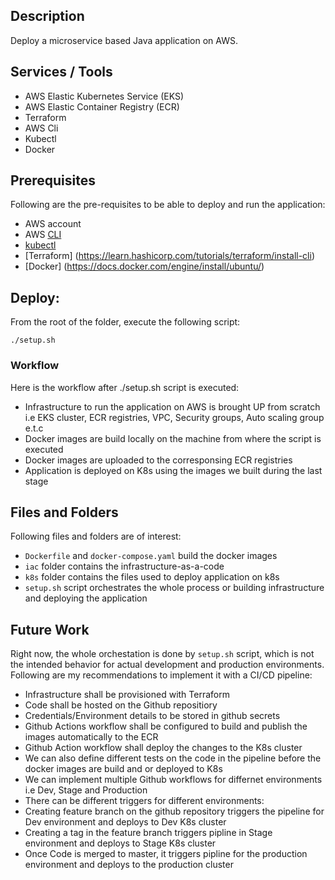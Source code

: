 ## Description

Deploy a microservice based Java application on AWS.

## Services / Tools 

* AWS Elastic Kubernetes Service (EKS)
* AWS Elastic Container Registry (ECR)
* Terraform
* AWS Cli
* Kubectl
* Docker

## Prerequisites

Following are the pre-requisites to be able to deploy and run the application: 

* AWS account
* AWS [CLI](https://docs.aws.amazon.com/cli/latest/userguide/cli-configure-quickstart.html)
* [kubectl](https://kubernetes.io/docs/tasks/tools/)
* [Terraform] (https://learn.hashicorp.com/tutorials/terraform/install-cli) 
* [Docker] (https://docs.docker.com/engine/install/ubuntu/)

## Deploy:

From the root of the folder, execute the following script:

`./setup.sh`

### Workflow

Here is the workflow after ./setup.sh script is executed:

* Infrastructure to run the application on AWS is brought UP from scratch i.e EKS cluster, ECR registries, VPC,
Security groups, Auto scaling group e.t.c
* Docker images are build locally on the machine from where the script is executed
* Docker images are uploaded to the corresponsing ECR registries
* Application is deployed on K8s using the images we built during the last stage

## Files and Folders

Following files and folders are of interest:
* `Dockerfile` and `docker-compose.yaml` build the docker images
* `iac` folder contains the infrastructure-as-a-code
* `k8s` folder contains the files used to deploy application on k8s
* `setup.sh` script orchestrates the whole process or building infrastructure and deploying the application


## Future Work

Right now, the whole orchestation is done by `setup.sh` script, which is not the 
intended behavior for actual development and production environments. Following
are my recommendations to implement it with a CI/CD pipeline:

* Infrastructure shall be provisioned with Terraform
* Code shall be hosted on the Github repositiory
* Credentials/Environment details to be stored in github secrets
* Github Actions workflow shall be configured to build and publish the images automatically to the ECR
* Github Action workflow shall deploy the changes to the K8s cluster
* We can also define different tests on the code in the pipeline before the docker images are build and 
or deployed to K8s
* We can implement multiple Github workflows for differnet environments i.e Dev, Stage  and Production
* There can be different triggers for different environments: 
* Creating feature branch on the github repository triggers the pipeline for Dev environment and deploys to Dev K8s cluster
* Creating a tag in the feature branch triggers pipline in Stage environment and deploys to Stage K8s cluster
* Once Code is merged to master, it triggers pipline for the production environment and deploys to the production cluster
